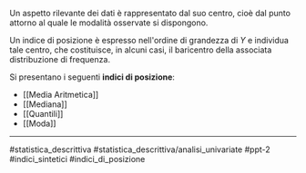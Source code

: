 Un aspetto rilevante dei dati è rappresentato dal suo centro, cioè dal punto attorno al quale le modalità osservate si dispongono.

Un indice di posizione è espresso nell'ordine di grandezza di $Y$ e individua tale centro, che costituisce, in alcuni casi, il baricentro della associata distribuzione di frequenza. 

Si presentano i seguenti **indici di posizione**:
* [[Media Aritmetica]]
* [[Mediana]]
* [[Quantili]]
* [[Moda]]

***

#statistica_descrittiva 
#statistica_descrittiva/analisi_univariate
#ppt-2 
#indici_sintetici 
#indici_di_posizione